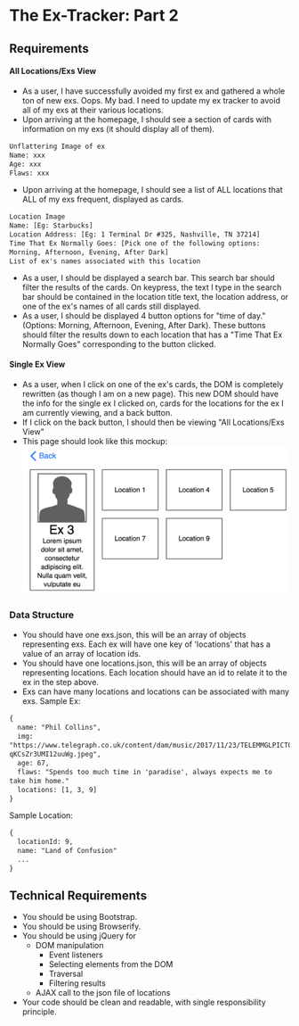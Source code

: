 # The Ex-Tracker: Part 2

## Requirements

#### All Locations/Exs View
- As a user, I have successfully avoided my first ex and gathered a whole ton of new exs. Oops. My bad. I need to update my ex tracker to avoid all of my exs at their various locations.
- Upon arriving at the homepage, I should see a section of cards with information on my exs (it should display all of them).
```
Unflattering Image of ex
Name: xxx
Age: xxx
Flaws: xxx
```
- Upon arriving at the homepage, I should see a list of ALL locations that ALL of my exs frequent, displayed as cards.
```
Location Image
Name: [Eg: Starbucks]
Location Address: [Eg: 1 Terminal Dr #325, Nashville, TN 37214]
Time That Ex Normally Goes: [Pick one of the following options: Morning, Afternoon, Evening, After Dark]
List of ex's names associated with this location
```
- As a user, I should be displayed a search bar. This search bar should filter the results of the cards. On keypress, the text I type in the search bar should be contained in the location title text, the location address, or one of the ex's names of all cards still displayed.
- As a user, I should be displayed 4 button options for "time of day." (Options: Morning, Afternoon, Evening, After Dark). These buttons should filter the results down to each location that has a "Time That Ex Normally Goes" corresponding to the button clicked.

#### Single Ex View
- As a user, when I click on one of the ex's cards, the DOM is completely rewritten (as though I am on a new page). This new DOM should have the info for the single ex I clicked on, cards for the locations for the ex I am currently viewing, and a back button.
- If I click on the back button, I should then be viewing "All Locations/Exs View"
- This page should look like this mockup:
![Single Ex View Mockup](./Part2-single-ex-view.png)

### Data Structure
- You should have one exs.json, this will be an array of objects representing exs. Each ex will have one key of 'locations' that has a value of an array of location ids.
- You should have one locations.json, this will be an array of objects representing locations. Each location should have an id to relate it to the ex in the step above.
- Exs can have many locations and locations can be associated with many exs.
Sample Ex:
```
{
  name: "Phil Collins",
  img: "https://www.telegraph.co.uk/content/dam/music/2017/11/23/TELEMMGLPICT000133495746_trans_NvBQzQNjv4BqYpan1rnL3YFxlcDYh3PnVXPRax-qKCsZr3UMI12uuWg.jpeg",
  age: 67,
  flaws: "Spends too much time in 'paradise', always expects me to take him home."
  locations: [1, 3, 9]
}
```

Sample Location:
```
{
  locationId: 9,
  name: "Land of Confusion"
  ...
}
```


## Technical Requirements

- You should be using Bootstrap.
- You should be using Browserify.
- You should be using jQuery for
  - DOM manipulation
    - Event listeners
    - Selecting elements from the DOM
    - Traversal
    - Filtering results
  - AJAX call to the json file of locations
- Your code should be clean and readable, with single responsibility principle.
